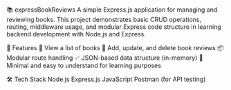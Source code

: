 📚 expressBookReviews
A simple Express.js application for managing and reviewing books. This project demonstrates basic CRUD operations, routing, middleware usage, and modular Express code structure in learning backend development with Node.js and Express.

🚀 Features
📖 View a list of books
📝 Add, update, and delete book reviews
📦 Modular route handling
✅ JSON-based data structure (in-memory)
🧪 Minimal and easy to understand for learning purposes

🛠️ Tech Stack
Node.js
Express.js
JavaScript
Postman (for API testing)
